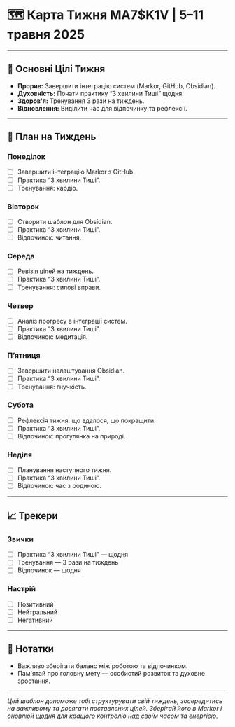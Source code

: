# 🗺️ Карта Тижня MA7$K1V | 5–11 травня 2025

---

## 🎯 Основні Цілі Тижня
- **Прорив:** Завершити інтеграцію систем (Markor, GitHub, Obsidian).
- **Духовність:** Почати практику “3 хвилини Тиші” щодня.
- **Здоров'я:** Тренування 3 рази на тиждень.
- **Відновлення:** Виділити час для відпочинку та рефлексії.

---

## 📅 План на Тиждень

### Понеділок
- [ ] Завершити інтеграцію Markor з GitHub.
- [ ] Практика “3 хвилини Тиші”.
- [ ] Тренування: кардіо.

### Вівторок
- [ ] Створити шаблон для Obsidian.
- [ ] Практика “3 хвилини Тиші”.
- [ ] Відпочинок: читання.

### Середа
- [ ] Ревізія цілей на тиждень.
- [ ] Практика “3 хвилини Тиші”.
- [ ] Тренування: силові вправи.

### Четвер
- [ ] Аналіз прогресу в інтеграції систем.
- [ ] Практика “3 хвилини Тиші”.
- [ ] Відпочинок: медитація.

### П’ятниця
- [ ] Завершити налаштування Obsidian.
- [ ] Практика “3 хвилини Тиші”.
- [ ] Тренування: гнучкість.

### Субота
- [ ] Рефлексія тижня: що вдалося, що покращити.
- [ ] Практика “3 хвилини Тиші”.
- [ ] Відпочинок: прогулянка на природі.

### Неділя
- [ ] Планування наступного тижня.
- [ ] Практика “3 хвилини Тиші”.
- [ ] Відпочинок: час з родиною.

---

## 📈 Трекери

### Звички
- [ ] Практика “3 хвилини Тиші” — щодня
- [ ] Тренування — 3 рази на тиждень
- [ ] Відпочинок — щодня

### Настрій
- [ ] Позитивний
- [ ] Нейтральний
- [ ] Негативний

---

## 📝 Нотатки
- Важливо зберігати баланс між роботою та відпочинком.
- Пам'ятай про головну мету — особистий розвиток та духовне зростання.

---

*Цей шаблон допоможе тобі структурувати свій тиждень, зосередитись на важливому та досягати поставлених цілей. Зберігай його в Markor і оновлюй щодня для кращого контролю над своїм часом та енергією.*